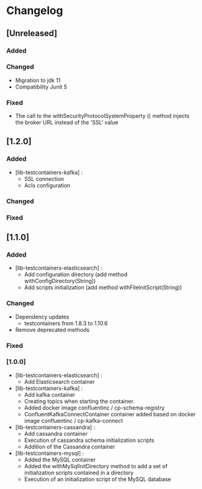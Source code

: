 # Changelog

## [Unreleased]
### Added
    
### Changed

- Migration to jdk 11
- Compatibility Junit 5

### Fixed

- The call to the withSecurityProtocolSystemProperty () method injects the broker URL instead of the 'SSL' value 

## [1.2.0]
### Added
- [lib-testcontainers-kafka] :
    - SSL connection
    - Acls configuration
    
### Changed

### Fixed

## [1.1.0]
### Added
- [lib-testcontainers-elasticsearch] :
    - Add configuration directory (add method withConfigDirectory(String))
    - Add scripts initialization (add method withFileInitScript(String))

### Changed
- Dependency updates
    - testcontainers from 1.8.3 to 1.10.6
- Remove deprecated methods

### Fixed

### [1.0.0]

- [lib-testcontainers-elasticsearch] :
    - Add Elasticsearch container
- [lib-testcontainers-kafka] :
    - Add kafka container
    - Creating topics when starting the container.
    - Added docker image confluentinc / cp-schema-registry
    - ConfluentKafkaConnectContainer container added based on docker image confluentinc / cp-kafka-connect        
- [lib-testcontainers-cassandra] :
    - Add cassandra container
    - Execution of cassandra schema initialization scripts
    - Addition of the Cassandra container
- [lib-testcontainers-mysql] :
    - Added the MySQL container
    - Added the withMySqlInitDirectory method to add a set of initialization scripts contained in a directory
    - Execution of an initialization script of the MySQL database    
